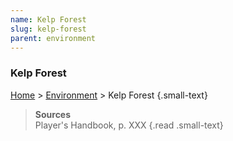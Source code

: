 ```yaml
---
name: Kelp Forest
slug: kelp-forest
parent: environment
---
```

### Kelp Forest
[Home](home) > [Environment](environment) > Kelp Forest {.small-text}



> **Sources** <br/>
> Player's Handbook, p. XXX
{.read .small-text}
